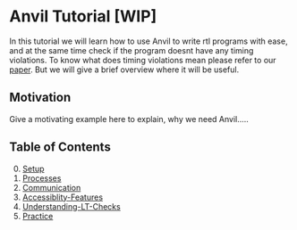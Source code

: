 # Anvil  Tutorial [WIP]

In this tutorial we will learn how to use Anvil to write rtl programs with ease, and at the same time check if the program doesnt have any timing violations. To know what does timing violations mean please refer to our [paper](). But we will give a brief overview where it will be useful.

## Motivation

Give a motivating example here to explain, why we need Anvil.....



## Table of Contents
0. [Setup](L0-Setup/)
1. [Processes](L1-Proceses/)
2. [Communication](L2-Communication/)
3. [Accessiblity-Features](L3-Accesiblity-Features/)
4. [Understanding-LT-Checks](L4-Understanding-LT-Checks/)
5. [Practice](Self-Practice/)



